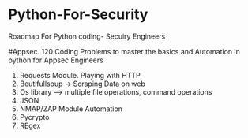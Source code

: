 # Python-For-Security

Roadmap For Python coding- Secuiry Engineers


#Appsec.
120 Coding Problems to master the basics and Automation in python for Appsec Engineers

1. Requests Module. Playing with HTTP
2. Beutifullsoup -> Scraping Data on web
3. Os library --> multiple file operations, command operations
4. JSON
5. NMAP/ZAP Module Automation
6. Pycrypto
7. REgex
